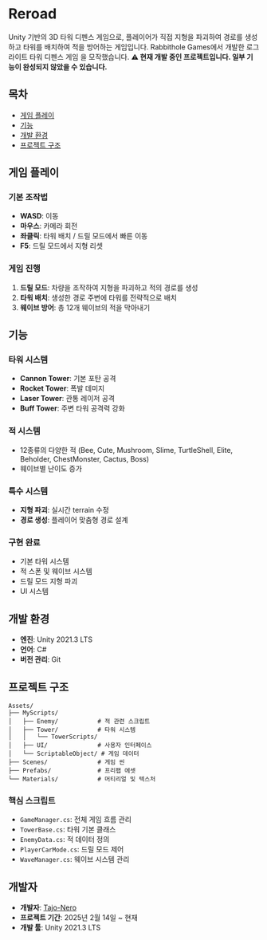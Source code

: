 # Reroad


Unity 기반의 3D 타워 디펜스 게임으로, 플레이어가 직접 지형을 파괴하여 경로를 생성하고 타워를 배치하여 적을 방어하는 게임입니다.
Rabbithole Games에서 개발한 로그라이트 타워 디펜스 게임 을 모작했습니다.
**⚠️ 현재 개발 중인 프로젝트입니다. 일부 기능이 완성되지 않았을 수 있습니다.**

## 목차
- [게임 플레이](#게임-플레이)
- [기능](#기능)
- [개발 환경](#개발-환경)
- [프로젝트 구조](#프로젝트-구조)


## 게임 플레이

### 기본 조작법
- **WASD**: 이동
- **마우스**: 카메라 회전
- **좌클릭**: 타워 배치 / 드릴 모드에서 빠른 이동
- **F5**: 드릴 모드에서 지형 리셋

### 게임 진행
1. **드릴 모드**: 차량을 조작하여 지형을 파괴하고 적의 경로를 생성
2. **타워 배치**: 생성한 경로 주변에 타워를 전략적으로 배치
3. **웨이브 방어**: 총 12개 웨이브의 적을 막아내기

## 기능

### 타워 시스템
- **Cannon Tower**: 기본 포탄 공격
- **Rocket Tower**: 폭발 데미지
- **Laser Tower**: 관통 레이저 공격
- **Buff Tower**: 주변 타워 공격력 강화

### 적 시스템
- 12종류의 다양한 적 (Bee, Cute, Mushroom, Slime, TurtleShell, Elite, Beholder, ChestMonster, Cactus, Boss)
- 웨이브별 난이도 증가

### 특수 시스템
- **지형 파괴**: 실시간 terrain 수정
- **경로 생성**: 플레이어 맞춤형 경로 설계

### 구현 완료
- 기본 타워 시스템
- 적 스폰 및 웨이브 시스템
- 드릴 모드 지형 파괴
- UI 시스템

## 개발 환경

- **엔진**: Unity 2021.3 LTS
- **언어**: C#
- **버전 관리**: Git

## 프로젝트 구조

```
Assets/
├── MyScripts/
│   ├── Enemy/           # 적 관련 스크립트
│   ├── Tower/           # 타워 시스템
│   │   └── TowerScripts/
│   ├── UI/              # 사용자 인터페이스
│   └── ScriptableObject/ # 게임 데이터
├── Scenes/              # 게임 씬
├── Prefabs/             # 프리팹 에셋
└── Materials/           # 머티리얼 및 텍스처
```

### 핵심 스크립트
- `GameManager.cs`: 전체 게임 흐름 관리
- `TowerBase.cs`: 타워 기본 클래스
- `EnemyData.cs`: 적 데이터 정의
- `PlayerCarMode.cs`: 드릴 모드 제어
- `WaveManager.cs`: 웨이브 시스템 관리


## 개발자

- **개발자**: [Tajo-Nero](https://github.com/Tajo-Nero)
- **프로젝트 기간**: 2025년 2월 14일 ~ 현재
- **개발 툴**: Unity 2021.3 LTS

